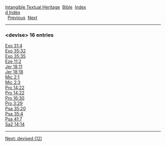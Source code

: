 [Intangible Textual Heritage](../../index)  [Bible](../index) 
[Index](index)   
[d Index](_d_)  
  [Previous](c03099)  [Next](c03101) 

------------------------------------------------------------------------

### &lt;devise&gt; 16 entries

[Exo 31:4](../kjv/exo031.htm#004)  
[Exo 35:32](../kjv/exo035.htm#032)  
[Exo 35:35](../kjv/exo035.htm#035)  
[Eze 11:2](../kjv/eze011.htm#002)  
[Jer 18:11](../kjv/jer018.htm#011)  
[Jer 18:18](../kjv/jer018.htm#018)  
[Mic 2:1](../kjv/mic002.htm#001)  
[Mic 2:3](../kjv/mic002.htm#003)  
[Pro 14:22](../kjv/pro014.htm#022)  
[Pro 14:22](../kjv/pro014.htm#022)  
[Pro 16:30](../kjv/pro016.htm#030)  
[Pro 3:29](../kjv/pro003.htm#029)  
[Psa 35:20](../kjv/psa035.htm#020)  
[Psa 35:4](../kjv/psa035.htm#004)  
[Psa 41:7](../kjv/psa041.htm#007)  
[Sa2 14:14](../kjv/sa2014.htm#014)  

------------------------------------------------------------------------

[Next: devised (12)](c03101)
